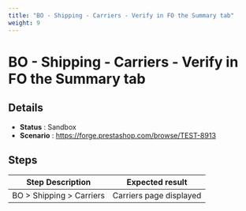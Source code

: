```yaml
---
title: "BO - Shipping - Carriers - Verify in FO the Summary tab"
weight: 9
---
```


# BO - Shipping - Carriers - Verify in FO the Summary tab
## Details
* **Status** : Sandbox
* **Scenario** : https://forge.prestashop.com/browse/TEST-8913

## Steps
| Step Description | Expected result |
| ----- | ----- |
| BO > Shipping > Carriers | Carriers page displayed |
